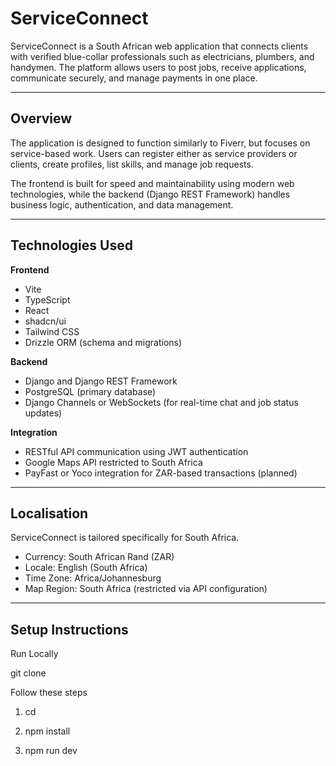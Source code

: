 # ServiceConnect

ServiceConnect is a South African web application that connects clients with verified blue-collar professionals such as electricians, plumbers, and handymen. The platform allows users to post jobs, receive applications, communicate securely, and manage payments in one place.

---

## Overview

The application is designed to function similarly to Fiverr, but focuses on service-based work. Users can register either as service providers or clients, create profiles, list skills, and manage job requests.  

The frontend is built for speed and maintainability using modern web technologies, while the backend (Django REST Framework) handles business logic, authentication, and data management.

---

## Technologies Used

**Frontend**
- Vite  
- TypeScript  
- React  
- shadcn/ui  
- Tailwind CSS  
- Drizzle ORM (schema and migrations)

**Backend**
- Django and Django REST Framework  
- PostgreSQL (primary database)  
- Django Channels or WebSockets (for real-time chat and job status updates)

**Integration**
- RESTful API communication using JWT authentication  
- Google Maps API restricted to South Africa  
- PayFast or Yoco integration for ZAR-based transactions (planned)

---

## Localisation

ServiceConnect is tailored specifically for South Africa.

- Currency: South African Rand (ZAR)  
- Locale: English (South Africa)  
- Time Zone: Africa/Johannesburg  
- Map Region: South Africa (restricted via API configuration)

---

## Setup Instructions
Run Locally


git clone <your-repo-url>

Follow these steps
1. cd <repo-name>

2. npm install

3. npm run dev
